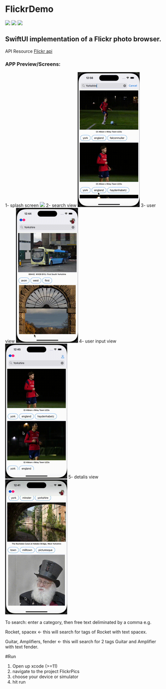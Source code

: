 # FlickrDemo

![](https://img.shields.io/badge/Swift:-5.3_5.4_5.5-ff5900.svg)
![](https://img.shields.io/badge/Platform:-_iOS-ff5900.svg)
![](https://img.shields.io/badge/chip_support:-M1-ff5900.svg)

## SwiftUI implementation of a Flickr photo browser.

API Resource [Flickr api](https://www.flickr.com/services/api/flickr.photos.search.html)


### APP Preview/Screens:

1- splash screen 
<img src="https://github.com/SohaEmad/FlickerDemo/blob/main/photos/splash_screen.gif" width="200">
2- search view 
<img src="https://github.com/SohaEmad/FlickerDemo/blob/main/photos/search_view.gif" width="200">
3- user view
<img src="https://github.com/SohaEmad/FlickerDemo/blob/main/photos/user_view.gif" width="200">
4- user input view 
<img src="https://github.com/SohaEmad/FlickerDemo/blob/main/photos/edit_user.gif" width="200">
5- detalis view 
<img src="https://github.com/SohaEmad/FlickerDemo/blob/main/photos/details_screen.gif" width="200">

To search: enter a category, then free text deliminated by a comma e.g.

Rocket, spacex  <- this will search for tags of Rocket with text spacex.

Guitar, Amplifiers, fender <- this will search for 2 tags Guitar and Amplifier with text fender.

#Run
1. Open up xcode (>=11) 
2. navigate to the project FlickrPics
3.  choose your device or simulator
4.  hit run

